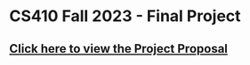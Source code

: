 # CS410 Fall 2023 - Final Project

## [Click here to view the Project Proposal](./Final_Project_Proposal.md)
